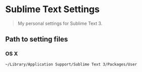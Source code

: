 # Sublime Text Settings
> My personal settings for Sublime Text 3.

## Path to setting files

### OS X
```
~/Library/Application Support/Sublime Text 3/Packages/User
```
